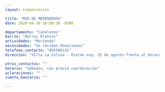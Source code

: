 ```yaml
---
layout: organizacion

title: "RED DE MERENDEROS"
date: 2020-04-30 18:09:30 -0300

departamento: "Canelones"
barrio: "Barros Blancos"
actividades: "Merienda"
necesidades: "Se reciben donaciones"
telefono_contacto: "095509142"
direccion: "Villa La Colina - Rincón esq. 25 de agosto frente al Huracán Siré"

otros_contactos: ""
horario: "Sábados, con previa coordinación"
aclaraciones: ""
cuenta_bancaria: ""

---
```


